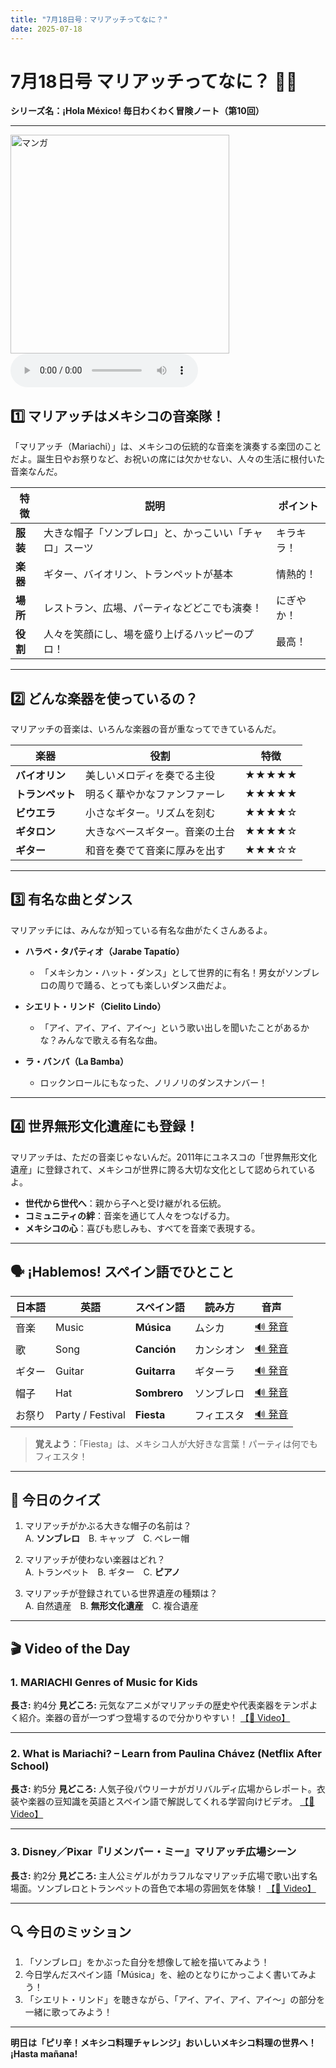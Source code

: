 ```yaml
---
title: "7月18日号：マリアッチってなに？"
date: 2025-07-18
---
```


# 7月18日号 マリアッチってなに？ 🎺🎻
**シリーズ名：¡Hola México! 毎日わくわく冒険ノート（第10回）**

---
<img src="/mexico-articles/assets/2025-07-18-comic.png" alt="マンガ" width="350" />

<audio controls>
  <source src="/mexico-articles/assets/2025-07-18-sound.wav" type="audio/wav">
  お使いのブラウザはオーディオ要素をサポートしていません。
</audio>

## 1️⃣ マリアッチはメキシコの音楽隊！

「マリアッチ（Mariachi）」は、メキシコの伝統的な音楽を演奏する楽団のことだよ。誕生日やお祭りなど、お祝いの席には欠かせない、人々の生活に根付いた音楽なんだ。

| 特徴 | 説明 | ポイント |
|------|--------------------------------------------------|----------|
| **服装** | 大きな帽子「ソンブレロ」と、かっこいい「チャロ」スーツ | キラキラ！ |
| **楽器** | ギター、バイオリン、トランペットが基本 | 情熱的！ |
| **場所** | レストラン、広場、パーティなどどこでも演奏！ | にぎやか！ |
| **役割** | 人々を笑顔にし、場を盛り上げるハッピーのプロ！ | 最高！ |

---

## 2️⃣ どんな楽器を使っているの？

マリアッチの音楽は、いろんな楽器の音が重なってできているんだ。

| 楽器 | 役割 | 特徴 |
|------|------|------|
| **バイオリン** | 美しいメロディを奏でる主役 | ★★★★★ |
| **トランペット** | 明るく華やかなファンファーレ | ★★★★★ |
| **ビウエラ** | 小さなギター。リズムを刻む | ★★★★☆ |
| **ギタロン** | 大きなベースギター。音楽の土台 | ★★★★☆ |
| **ギター** | 和音を奏でて音楽に厚みを出す | ★★★☆☆ |

---

## 3️⃣ 有名な曲とダンス

マリアッチには、みんなが知っている有名な曲がたくさんあるよ。

- **ハラベ・タパティオ（Jarabe Tapatío）**
  - 「メキシカン・ハット・ダンス」として世界的に有名！男女がソンブレロの周りで踊る、とっても楽しいダンス曲だよ。

- **シエリト・リンド（Cielito Lindo）**
  - 「アイ、アイ、アイ、アイ〜」という歌い出しを聞いたことがあるかな？みんなで歌える有名な曲。

- **ラ・バンバ（La Bamba）**
  - ロックンロールにもなった、ノリノリのダンスナンバー！

---

## 4️⃣ 世界無形文化遺産にも登録！

マリアッチは、ただの音楽じゃないんだ。2011年にユネスコの「世界無形文化遺産」に登録されて、メキシコが世界に誇る大切な文化として認められているよ。

- **世代から世代へ**：親から子へと受け継がれる伝統。
- **コミュニティの絆**：音楽を通じて人々をつなげる力。
- **メキシコの心**：喜びも悲しみも、すべてを音楽で表現する。

---

## 🗣️ ¡Hablemos! スペイン語でひとこと

| 日本語 | 英語 | スペイン語 | 読み方 | 音声 |
|--------|------|------------|--------|------|
| 音楽 | Music | **Música** | ムシカ | [🔊 発音](https://www.spanishdict.com/pronunciation/m%C3%BAsica) |
| 歌 | Song | **Canción** | カンシオン | [🔊 発音](https://www.spanishdict.com/pronunciation/canci%C3%B3n) |
| ギター | Guitar | **Guitarra** | ギターラ | [🔊 発音](https://www.spanishdict.com/pronunciation/guitarra) |
| 帽子 | Hat | **Sombrero** | ソンブレロ | [🔊 発音](https://www.spanishdict.com/pronunciation/sombrero) |
| お祭り | Party / Festival | **Fiesta** | フィエスタ | [🔊 発音](https://www.spanishdict.com/pronunciation/fiesta) |

> **覚えよう**：「Fiesta」は、メキシコ人が大好きな言葉！パーティは何でもフィエスタ！

---

## 🎲 今日のクイズ

1. マリアッチがかぶる大きな帽子の名前は？  
   A. **ソンブレロ**　B. キャップ　C. ベレー帽

2. マリアッチが使わない楽器はどれ？  
   A. トランペット　B. ギター　C. **ピアノ**

3. マリアッチが登録されている世界遺産の種類は？  
   A. 自然遺産　B. **無形文化遺産**　C. 複合遺産

---

## 🎬 Video of the Day

### 1. **MARIACHI Genres of Music for Kids**
**長さ:** 約4分
**見どころ:** 元気なアニメがマリアッチの歴史や代表楽器をテンポよく紹介。楽器の音が一つずつ登場するので分かりやすい！
[【🔗 Video】](https://www.youtube.com/watch?v=2H3rzIiXoMI)

---

### 2. **What is Mariachi? – Learn from Paulina Chávez (Netflix After School)**
**長さ:** 約5分
**見どころ:** 人気子役パウリーナがガリバルディ広場からレポート。衣装や楽器の豆知識を英語とスペイン語で解説してくれる学習向けビデオ。
[【🔗 Video】](https://www.youtube.com/watch?v=i5jbar84Cz8)

---

### 3. **Disney／Pixar『リメンバー・ミー』マリアッチ広場シーン**
**長さ:** 約2分
**見どころ:** 主人公ミゲルがカラフルなマリアッチ広場で歌い出す名場面。ソンブレロとトランペットの音色で本場の雰囲気を体験！
[【🔗 Video】](https://www.youtube.com/watch?v=bFqeYK96JXc)

---

## 🔍 今日のミッション

1. 「ソンブレロ」をかぶった自分を想像して絵を描いてみよう！
2. 今日学んだスペイン語「Música」を、絵のとなりにかっこよく書いてみよう！
3. 「シエリト・リンド」を聴きながら、「アイ、アイ、アイ、アイ〜」の部分を一緒に歌ってみよう！

---

**明日は「ピリ辛！メキシコ料理チャレンジ」おいしいメキシコ料理の世界へ！ ¡Hasta mañana!**
